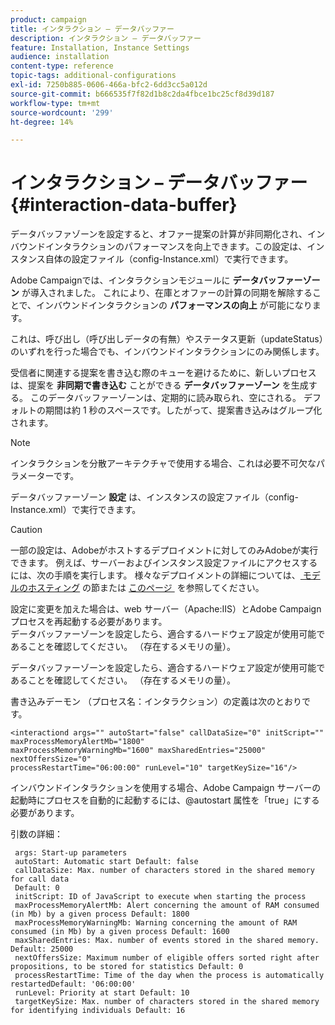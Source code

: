 ```yaml
---
product: campaign
title: インタラクション – データバッファー
description: インタラクション – データバッファー
feature: Installation, Instance Settings
audience: installation
content-type: reference
topic-tags: additional-configurations
exl-id: 7250b885-0606-466a-bfc2-6dd3cc5a012d
source-git-commit: b666535f7f82d1b8c2da4fbce1bc25cf8d39d187
workflow-type: tm+mt
source-wordcount: '299'
ht-degree: 14%

---
```


# インタラクション – データバッファー{#interaction-data-buffer}



データバッファゾーンを設定すると、オファー提案の計算が非同期化され、インバウンドインタラクションのパフォーマンスを向上できます。この設定は、インスタンス自体の設定ファイル（config-Instance.xml）で実行できます。

Adobe Campaignでは、インタラクションモジュールに **データバッファーゾーン** が導入されました。 これにより、在庫とオファーの計算の同期を解除することで、インバウンドインタラクションの **パフォーマンスの向上** が可能になります。

これは、呼び出し（呼び出しデータの有無）やステータス更新（updateStatus）のいずれを行った場合でも、インバウンドインタラクションにのみ関係します。

受信者に関連する提案を書き込む際のキューを避けるために、新しいプロセスは、提案を **非同期で書き込む** ことができる **データバッファーゾーン** を生成する。 このデータバッファーゾーンは、定期的に読み取られ、空にされる。 デフォルトの期間は約 1 秒のスペースです。したがって、提案書き込みはグループ化されます。

>[!NOTE]
>
>インタラクションを分散アーキテクチャで使用する場合、これは必要不可欠なパラメーターです。

データバッファーゾーン **設定** は、インスタンスの設定ファイル（config-Instance.xml）で実行できます。

>[!CAUTION]
>
>一部の設定は、Adobeがホストするデプロイメントに対してのみAdobeが実行できます。 例えば、サーバーおよびインスタンス設定ファイルにアクセスするには、次の手順を実行します。 様々なデプロイメントの詳細については、[&#x200B; モデルのホスティング &#x200B;](../../installation/using/hosting-models.md) の節または [&#x200B; このページ &#x200B;](../../installation/using/capability-matrix.md) を参照してください。
>
>設定に変更を加えた場合は、web サーバー（Apache:IIS）とAdobe Campaign プロセスを再起動する必要があります。\
>データバッファーゾーンを設定したら、適合するハードウェア設定が使用可能であることを確認してください。 （存在するメモリの量）。


データバッファーゾーンを設定したら、適合するハードウェア設定が使用可能であることを確認してください。 （存在するメモリの量）。

書き込みデーモン （プロセス名：インタラクション）の定義は次のとおりです。

```
<interactiond args="" autoStart="false" callDataSize="0" initScript="" maxProcessMemoryAlertMb="1800"
maxProcessMemoryWarningMb="1600" maxSharedEntries="25000" nextOffersSize="0"
processRestartTime="06:00:00" runLevel="10" targetKeySize="16"/>
```

インバウンドインタラクションを使用する場合、Adobe Campaign サーバーの起動時にプロセスを自動的に起動するには、@autostart 属性を「true」にする必要があります。

引数の詳細：

```
 args: Start-up parameters 
 autoStart: Automatic start Default: false 
 callDataSize: Max. number of characters stored in the shared memory for call data
 Default: 0 
 initScript: ID of JavaScript to execute when starting the process 
 maxProcessMemoryAlertMb: Alert concerning the amount of RAM consumed (in Mb) by a given process Default: 1800 
 maxProcessMemoryWarningMb: Warning concerning the amount of RAM consumed (in Mb) by a given process Default: 1600 
 maxSharedEntries: Max. number of events stored in the shared memory. Default: 25000 
 nextOffersSize: Maximum number of eligible offers sorted right after propositions, to be stored for statistics Default: 0 
 processRestartTime: Time of the day when the process is automatically restartedDefault: '06:00:00' 
 runLevel: Priority at start Default: 10 
 targetKeySize: Max. number of characters stored in the shared memory for identifying individuals Default: 16 
```
